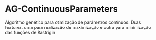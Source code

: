 # AG-ContinuousParameters
Algoritmo genético para otimização de parâmetros contínuos. Duas features: uma para realização de maximização e outra para minimização das funções de Rastrigin 
